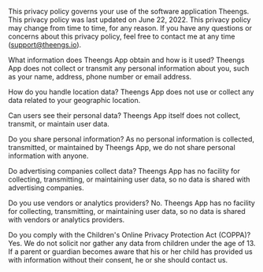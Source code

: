 This privacy policy governs your use of the software application Theengs.
This privacy policy was last updated on June 22, 2022. This privacy policy may change from time to time, for any reason. If you have any questions or concerns about this privacy policy, feel free to contact me at any time (support@theengs.io).

What information does Theengs App obtain and how is it used?
Theengs App does not collect or transmit any personal information about you, such as your name, address, phone number or email address.

How do you handle location data?
Theengs App does not use or collect any data related to your geographic location.

Can users see their personal data?
Theengs App itself does not collect, transmit, or maintain user data.

Do you share personal information?
As no personal information is collected, transmitted, or maintained by Theengs App, we do not share personal information with anyone.

Do advertising companies collect data?
Theengs App has no facility for collecting, transmitting, or maintaining user data, so no data is shared with advertising companies.

Do you use vendors or analytics providers?
No. Theengs App has no facility for collecting, transmitting, or maintaining user data, so no data is shared with vendors or analytics providers.

Do you comply with the Children's Online Privacy Protection Act (COPPA)?
Yes. We do not solicit nor gather any data from children under the age of 13. If a parent or guardian becomes aware that his or her child has provided us with information without their consent, he or she should contact us.

